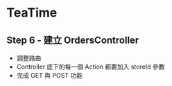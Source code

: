 # TeaTime

## Step 6 - 建立 OrdersController

- 調整路由
- Controller 底下的每一個 Action 都要加入 storeId 參數
- 完成 GET 與 POST 功能

